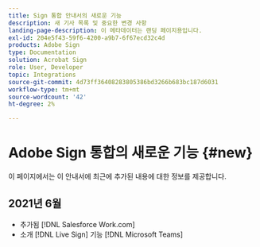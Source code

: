 ```yaml
---
title: Sign 통합 안내서의 새로운 기능
description: 새 기사 목록 및 중요한 변경 사항
landing-page-description: 이 메타데이터는 랜딩 페이지용입니다.
exl-id: 204e5f43-59f6-4200-a9b7-6f67ecd32c4d
products: Adobe Sign
type: Documentation
solution: Acrobat Sign
role: User, Developer
topic: Integrations
source-git-commit: 4d73ff36408283805386bd3266b683bc187d6031
workflow-type: tm+mt
source-wordcount: '42'
ht-degree: 2%

---
```


# Adobe Sign 통합의 새로운 기능 {#new}

이 페이지에서는 이 안내서에 최근에 추가된 내용에 대한 정보를 제공합니다.

## 2021년 6월

* 추가됨 [!DNL Salesforce Work.com]
* 소개 [!DNL Live Sign] 기능 [!DNL Microsoft Teams]



